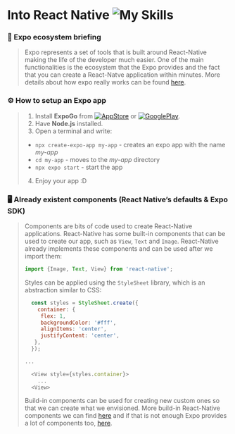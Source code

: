 #  Into React Native ![My Skills](https://skillicons.dev/icons?i=react)

### 📜 Expo ecosystem briefing
> Expo represents a set of tools that is built around React-Native making the life of the developer much easier. One of the main functionalities is the ecosystem that the Expo provides and the fact that you can create a React-Natve application within minutes. More details about how expo really works can be found [here](https://retool.com/blog/expo-cli-vs-react-native-cli).



### ⚙️ How to setup an Expo app

> 1. Install **ExpoGo** from [![AppStore](https://img.shields.io/badge/App_Store-0D96F6?style=for-the-badge&logo=app-store&logoColor=white)](https://apps.apple.com/us/app/expo-go/id982107779) or [![GooglePlay](https://img.shields.io/badge/Google_Play-414141?style=for-the-badge&logo=google-play&logoColor=white)](https://play.google.com/store/apps/details?id=host.exp.exponent&hl=en&gl=US).
> 2. Have **Node.js** installed.
>3. Open a terminal and write:
>   - `npx create-expo-app my-app` - creates an expo app with the name *my-app*
>   - `cd my-app` - moves to the *my-app* directory
>   - `npx expo start` -  start the app
> 4. Enjoy your app :D

### 🖥️ Already existent components (React Native’s defaults & Expo SDK)

> Components are bits of code used to create React-Native applications. React-Native has some built-in components that can be used to create our app, such as `View`, `Text` and `Image`. React-Native already implements these components and can be used after we import them:
> ``` js
> import {Image, Text, View} from 'react-native';
> ```
> Styles can be applied using the `StyleSheet` library, which is an abstraction similar to CSS:
> ```js
>   const styles = StyleSheet.create({
>     container: {
>      flex: 1,
>      backgroundColor: '#fff',
>      alignItems: 'center',
>      justifyContent: 'center',
>    },
>   });
> 
> ...
> 
>   <View style={styles.container}>
>     ...
>   <View>
> ```
> Build-in components can be used for creating new custom ones so that we can create what we envisioned. More build-in React-Native components we can find [here](https://reactnative.dev/docs/intro-react-native-components) and if that is not enough Expo provides a lot of components too, [here](https://docs.expo.dev/versions/latest/).
